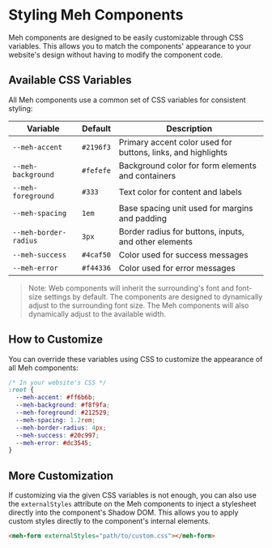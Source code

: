 # Styling Meh Components

Meh components are designed to be easily customizable through CSS variables. This allows you to match the components' appearance to your website's design without having to modify the component code.

## Available CSS Variables

All Meh components use a common set of CSS variables for consistent styling:

| Variable | Default | Description |
|----------|---------|-------------|
| `--meh-accent` | `#2196f3` | Primary accent color used for buttons, links, and highlights |
| `--meh-background` | `#fefefe` | Background color for form elements and containers |
| `--meh-foreground` | `#333` | Text color for content and labels |
| `--meh-spacing` | `1em` | Base spacing unit used for margins and padding |
| `--meh-border-radius` | `3px` | Border radius for buttons, inputs, and other elements |
| `--meh-success` | `#4caf50` | Color used for success messages |
| `--meh-error` | `#f44336` | Color used for error messages |

> Note: Web components will inherit the surrounding's font and font-size settings by default. The components are designed to dynamically adjust to the surrounding font size. The Meh components will also dynamically adjust to the available width.


## How to Customize

You can override these variables using CSS to customize the appearance of all Meh components:

```css
/* In your website's CSS */
:root {
  --meh-accent: #ff6b6b;
  --meh-background: #f8f9fa;
  --meh-foreground: #212529;
  --meh-spacing: 1.2rem;
  --meh-border-radius: 4px;
  --meh-success: #20c997;
  --meh-error: #dc3545;
}
```

## More Customization

If customizing via the given CSS variables is not enough, you can also use the `externalStyles` attribute on the Meh components to inject a stylesheet directly into the component's Shadow DOM. This allows you to apply custom styles directly to the component's internal elements.

```html
<meh-form externalStyles="path/to/custom.css"></meh-form>
```

